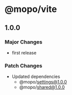 # @mopo/vite

## 1.0.0

### Major Changes

- first release

### Patch Changes

- Updated dependencies
  - @mopo/settings@1.0.0
  - @mopo/shared@1.0.0
